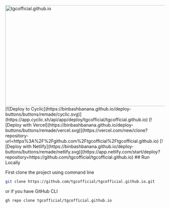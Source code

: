 <img src="https://socialify.git.ci/tgcofficial/tgcofficial.github.io/image?description=1&descriptionEditable=The%20best%20unblocked%20game%20site&font=Inter&forks=1&issues=1&language=1&logo=https%3A%2F%2Fraw.githubusercontent.com%2FHilfig3rStorage%2FImages%2Fmain%2Fnewyearslogo.png&name=1&pattern=Floating%20Cogs&pulls=1&stargazers=1&theme=Dark" alt="tgcofficial.github.io" width="640" height="320" />
<br>
[![Deploy to Cyclic](https://binbashbanana.github.io/deploy-buttons/buttons/remade/cyclic.svg)](https://app.cyclic.sh/api/app/deploy/tgcofficial/tgcofficial.github.io)
[![Deploy with Vercel](https://binbashbanana.github.io/deploy-buttons/buttons/remade/vercel.svg)](https://vercel.com/new/clone?repository-url=https%3A%2F%2Fgithub.com%2Ftgcofficial%2Ftgcofficial.github.io) 
[![Deploy with Netlify](https://binbashbanana.github.io/deploy-buttons/buttons/remade/netlify.svg)](https://app.netlify.com/start/deploy?repository=https://github.com/tgcofficial/tgcofficial.github.io)
## Run Locally

First clone the project using command line

```bash
git clone https://github.com/tgcofficial/tgcofficial.github.io.git
```

or if you have GitHub CLI

```bash
gh repo clone tgcofficial/tgcofficial.github.io
```
